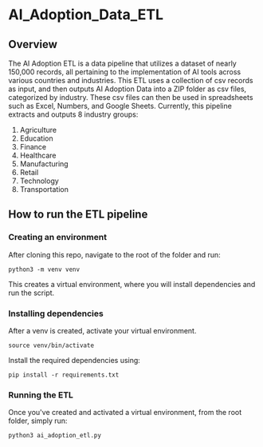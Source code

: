 # AI_Adoption_Data_ETL

## Overview

The AI Adoption ETL is a data pipeline that utilizes a dataset of nearly 150,000 records, all pertaining to the implementation of AI tools across various countries and industries. This ETL uses a collection of csv records as input, and then outputs AI Adoption Data into a ZIP folder as csv files, categorized by industry. These csv files can then be used in spreadsheets such as Excel, Numbers, and Google Sheets. Currently, this pipeline extracts and outputs 8 industry groups:

1. Agriculture
2. Education
3. Finance
4. Healthcare
5. Manufacturing
6. Retail
7. Technology
8. Transportation

## How to run the ETL pipeline

### Creating an environment

After cloning this repo, navigate to the root of the folder and run:

```python3 -m venv venv```

This creates a virtual environment, where you will install dependencies and run the script.


### Installing dependencies

After a venv is created, activate your virtual environment.

```source venv/bin/activate```

Install the required dependencies using:

```pip install -r requirements.txt```


### Running the ETL

Once you've created and activated a virtual environment, from the root folder, simply run:

```
python3 ai_adoption_etl.py
```